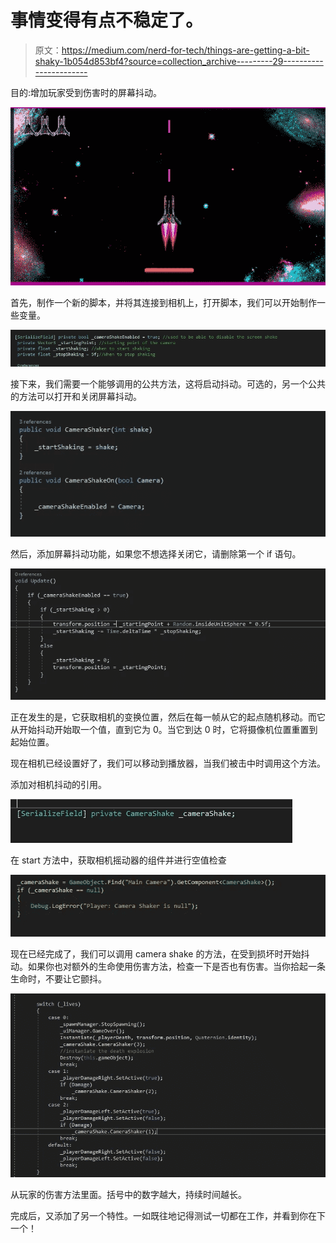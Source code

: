 # 事情变得有点不稳定了。

> 原文：<https://medium.com/nerd-for-tech/things-are-getting-a-bit-shaky-1b054d853bf4?source=collection_archive---------29----------------------->

目的:增加玩家受到伤害时的屏幕抖动。

![](img/ab4904989366b2d290526e9d61cc28b2.png)

首先，制作一个新的脚本，并将其连接到相机上，打开脚本，我们可以开始制作一些变量。

![](img/1173178a9de1fc76d9d40a949e4cbd0a.png)

接下来，我们需要一个能够调用的公共方法，这将启动抖动。可选的，另一个公共的方法可以打开和关闭屏幕抖动。

![](img/f24955eb9cd3190079ae5be6cb33f704.png)

然后，添加屏幕抖动功能，如果您不想选择关闭它，请删除第一个 if 语句。

![](img/812050f5f1d528ae5ccd3b3faf814916.png)

正在发生的是，它获取相机的变换位置，然后在每一帧从它的起点随机移动。而它从开始抖动开始取一个值，直到它为 0。当它到达 0 时，它将摄像机位置重置到起始位置。

现在相机已经设置好了，我们可以移动到播放器，当我们被击中时调用这个方法。

添加对相机抖动的引用。

![](img/8a482e4fc0e5618c7bde66d118f7581a.png)

在 start 方法中，获取相机摇动器的组件并进行空值检查

![](img/0cfb54dc9502b28dbb3f7f2580d8fbc7.png)

现在已经完成了，我们可以调用 camera shake 的方法，在受到损坏时开始抖动。如果你也对额外的生命使用伤害方法，检查一下是否也有伤害。当你拾起一条生命时，不要让它颤抖。

![](img/00e24df900286ce68f1d377fdde9b0b9.png)

从玩家的伤害方法里面。括号中的数字越大，持续时间越长。

完成后，又添加了另一个特性。一如既往地记得测试一切都在工作，并看到你在下一个！